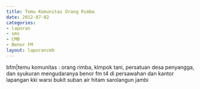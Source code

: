 ```yaml
---
title: Temu Komunitas Orang Rimba
date: 2012-07-02
categories:
- laporan
- sms
- CMB
- Benor FM
layout: laporancmb
---
```


bfm\|temu komunitas : orang rimba, klmpok tani, persatuan desa penyangga, dan syukuran mengudaranya benor fm t4 di persawahan dan kantor lapangan kki warsi bukit suban air hitam sarolangun jambi
